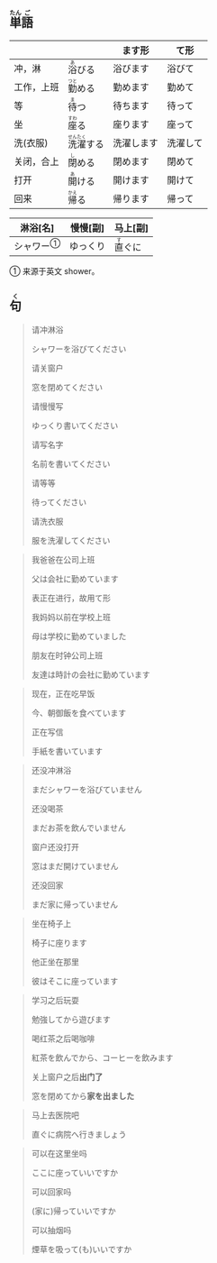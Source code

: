## <ruby>単<rt>たん</rt>語<rt>ご</rt></ruby>

|       |                                         | ます形   | て形   |
| ----- | --------------------------------------- | ----- | ---- |
| 冲，淋   | <ruby>浴<rt>あ</rt></ruby>びる              | 浴びます  | 浴びて  |
| 工作，上班 | <ruby>勤<rt>つと</rt>める</ruby>             | 勤めます  | 勤めて  |
| 等     | <ruby>待<rt>ま</rt>つ</ruby>               | 待ちます  | 待って  |
| 坐     | <ruby>座<rt>すわ</rt>る</ruby>              | 座ります  | 座って  |
| 洗(衣服) | <ruby>洗<rt>せん</rt>濯<rt>たく</rt>する</ruby> | 洗濯します | 洗濯して |
| 关闭，合上 | <ruby>閉<rt>し</rt>める</ruby>              | 閉めます  | 閉めて  |
| 打开    | <ruby>開<rt>あ</rt>ける</ruby>              | 開けます  | 開けて  |
| 回来    | <ruby>帰<rt>かえ</rt>る</ruby>              | 帰ります  | 帰って  |

| 淋浴[名]                   | 慢慢[副] | 马上[副]                      |
| ----------------------- | ----- | -------------------------- |
| <a>シャワー</a><sup>①</sup> | ゆっくり  | <ruby>直<rt>す</rt>ぐに</ruby> |

① 来源于英文 shower。

<!-- 表请求、进行时用て形 -->

## <ruby>句<rt>く</rt></ruby>

> 请冲淋浴
> 
> シャワーを浴びてください
> 
> 请关窗户
> 
> 窓を閉めてください
> 
> 请慢慢写
> 
> ゆっくり書いてください
> 
> 请写名字
> 
> 名前を書いてください
> 
> 请等等
> 
> 待ってください
> 
> 请洗衣服
> 
> 服を洗濯してください

> 我爸爸在公司上班
> 
> 父は会社に勤めています
> 
> 表正在进行，故用て形
> 
> 我妈妈以前在学校上班
> 
> 母は学校に勤めていました
> 
> 朋友在时钟公司上班
> 
> 友達は時計の会社に勤めています

> 现在，正在吃早饭
> 
> 今、朝御飯を食べています
> 
> 正在写信
> 
> 手紙を書いています

> 还没冲淋浴
> 
> まだシャワーを浴びていません
> 
> 还没喝茶
> 
> まだお茶を飲んでいません
> 
> 窗户还没打开
> 
> 窓はまだ開けていません
> 
> 还没回家
> 
> まだ家に帰っていません

> 坐在椅子上
>
> 椅子に座ります
>
> 他正坐在那里
>
> 彼はそこに座っています

> 学习之后玩耍
> 
> 勉強してから遊びます
> 
> 喝红茶之后喝咖啡
> 
> 紅茶を飲んでから、コーヒーを飲みます
> 
> 关上窗户之后**出门了**
> 
> 窓を閉めてから**家を出ました**

> 马上去医院吧
> 
> 直ぐに病院へ行きましょう

> 可以在这里坐吗
>
> ここに座っていいですか
>
> 可以回家吗
>
> (家に)帰っていいですか
>
> 可以抽烟吗
>
> 煙草を吸って(も)いいですか
